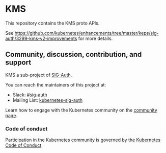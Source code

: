 # KMS

<!-- TODO: Placeholder README. Update with more detail and repo contents once initial implementation is in place. -->

This repository contains the KMS proto APIs.

See https://github.com/kubernetes/enhancements/tree/master/keps/sig-auth/3299-kms-v2-improvements for more details.

## Community, discussion, contribution, and support

KMS a sub-project of [SIG-Auth](https://github.com/kubernetes/community/tree/master/sig-auth).

You can reach the maintainers of this project at:

- Slack: [#sig-auth](https://kubernetes.slack.com/messages/sig-auth)
- Mailing List: [kubernetes-sig-auth](https://groups.google.com/forum/#!forum/kubernetes-sig-auth)

Learn how to engage with the Kubernetes community on the [community page](http://kubernetes.io/community/).

### Code of conduct

Participation in the Kubernetes community is governed by the [Kubernetes Code of Conduct](code-of-conduct.md).
